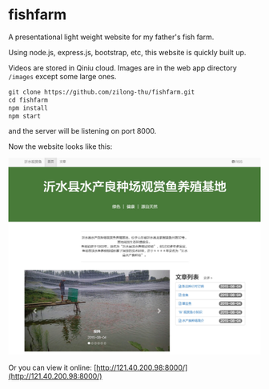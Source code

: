 # fishfarm
A presentational light weight website for my father's fish farm.

Using node.js, express.js, bootstrap, etc, this website is quickly built up.

Videos are stored in Qiniu cloud. Images are in the web app directory `/images` except some large ones.

```
git clone https://github.com/zilong-thu/fishfarm.git
cd fishfarm
npm install
npm start
```
and the server will be listening on port 8000.


Now the website looks like this:

![fish](/tmp/website-shot.jpg)


Or you can view it online: [http://121.40.200.98:8000/](http://121.40.200.98:8000/)
